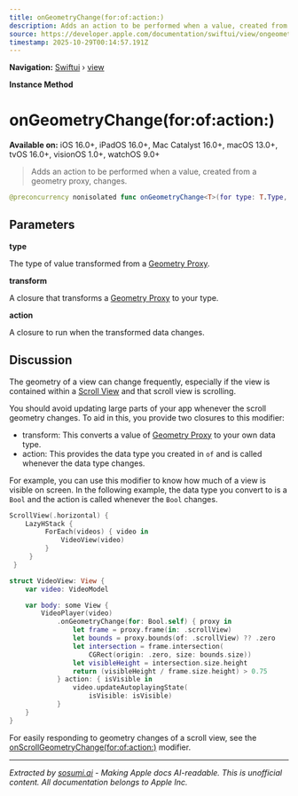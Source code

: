```yaml
---
title: onGeometryChange(for:of:action:)
description: Adds an action to be performed when a value, created from a geometry proxy, changes.
source: https://developer.apple.com/documentation/swiftui/view/ongeometrychange(for:of:action:)
timestamp: 2025-10-29T00:14:57.191Z
---
```


**Navigation:** [Swiftui](/documentation/swiftui) › [view](/documentation/swiftui/view)

**Instance Method**

# onGeometryChange(for:of:action:)

**Available on:** iOS 16.0+, iPadOS 16.0+, Mac Catalyst 16.0+, macOS 13.0+, tvOS 16.0+, visionOS 1.0+, watchOS 9.0+

> Adds an action to be performed when a value, created from a geometry proxy, changes.

```swift
@preconcurrency nonisolated func onGeometryChange<T>(for type: T.Type, of transform: @escaping (GeometryProxy) -> T, action: @escaping (T) -> Void) -> some View where T : Equatable, T : Sendable
```

## Parameters

**type**

The type of value transformed from a [Geometry Proxy](/documentation/swiftui/geometryproxy).



**transform**

A closure that transforms a [Geometry Proxy](/documentation/swiftui/geometryproxy) to your type.



**action**

A closure to run when the transformed data changes.



## Discussion

The geometry of a view can change frequently, especially if the view is contained within a [Scroll View](/documentation/swiftui/scrollview) and that scroll view is scrolling.

You should avoid updating large parts of your app whenever the scroll geometry changes. To aid in this, you provide two closures to this modifier:

- transform: This converts a value of [Geometry Proxy](/documentation/swiftui/geometryproxy) to your own data type.
- action: This provides the data type you created in `of` and is called whenever the data type changes.

For example, you can use this modifier to know how much of a view is visible on screen. In the following example, the data type you convert to is a `Bool` and the action is called whenever the `Bool` changes.

```swift
ScrollView(.horizontal) {
    LazyHStack {
         ForEach(videos) { video in
             VideoView(video)
         }
     }
 }

struct VideoView: View {
    var video: VideoModel

    var body: some View {
        VideoPlayer(video)
            .onGeometryChange(for: Bool.self) { proxy in
                let frame = proxy.frame(in: .scrollView)
                let bounds = proxy.bounds(of: .scrollView) ?? .zero
                let intersection = frame.intersection(
                    CGRect(origin: .zero, size: bounds.size))
                let visibleHeight = intersection.size.height
                return (visibleHeight / frame.size.height) > 0.75
            } action: { isVisible in
                video.updateAutoplayingState(
                    isVisible: isVisible)
            }
    }
}
```

For easily responding to geometry changes of a scroll view, see the [onScrollGeometryChange(for:of:action:)](/documentation/swiftui/view/onscrollgeometrychange(for:of:action:)) modifier.

---

*Extracted by [sosumi.ai](https://sosumi.ai) - Making Apple docs AI-readable.*
*This is unofficial content. All documentation belongs to Apple Inc.*
